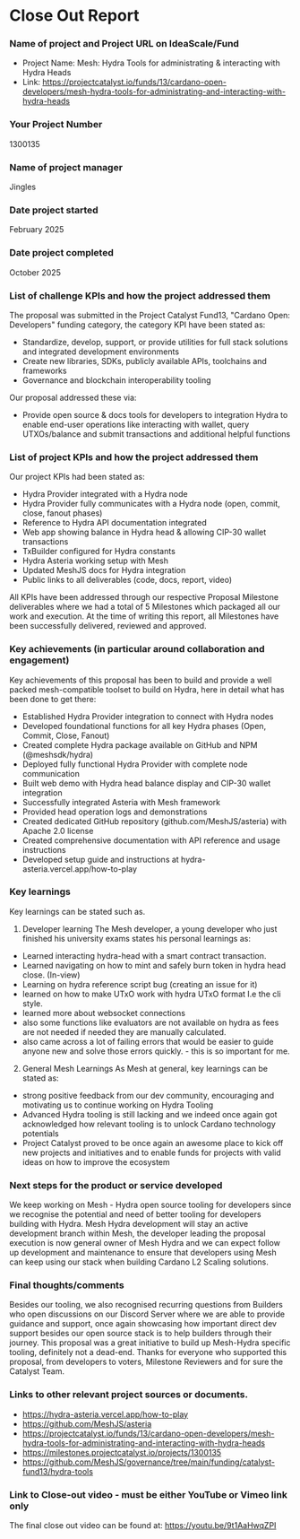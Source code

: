 # Close Out Report


### Name of project and Project URL on IdeaScale/Fund
- Project Name: Mesh: Hydra Tools for administrating & interacting with Hydra Heads
- Link: https://projectcatalyst.io/funds/13/cardano-open-developers/mesh-hydra-tools-for-administrating-and-interacting-with-hydra-heads 

### Your Project Number
1300135

### Name of project manager
Jingles

### Date project started
February 2025

### Date project completed
October 2025

### List of challenge KPIs and how the project addressed them

The proposal was submitted in the Project Catalyst Fund13, "Cardano Open: Developers" funding category, the category KPI have been stated as:
- Standardize, develop, support, or provide utilities for full stack solutions and integrated development environments 
- Create new libraries, SDKs, publicly available APIs, toolchains and frameworks 
- Governance and blockchain interoperability tooling

Our proposal addressed these via:
- Provide open source & docs tools for developers to integration Hydra to enable end-user operations like interacting with wallet, query UTXOs/balance and submit transactions and additional helpful functions

### List of project KPIs and how the project addressed them

Our project KPIs had been stated as:
- Hydra Provider integrated with a Hydra node
- Hydra Provider fully communicates with a Hydra node (open, commit, close, fanout phases)
- Reference to Hydra API documentation integrated
- Web app showing balance in Hydra head & allowing CIP-30 wallet transactions
- TxBuilder configured for Hydra constants
- Hydra Asteria working setup with Mesh
- Updated MeshJS docs for Hydra integration
- Public links to all deliverables (code, docs, report, video)

All KPIs have been addressed through our respective Proposal Milestone deliverables where we had a total of 5 Milestones which packaged all our work and execution. At the time of writing this report, all Milestones have been successfully delivered, reviewed and approved.

### Key achievements (in particular around collaboration and engagement)

Key achievements of this proposal has been to build and provide a well packed mesh-compatible toolset to build on Hydra, here in detail what has been done to get there:

- Established Hydra Provider integration to connect with Hydra nodes
- Developed foundational functions for all key Hydra phases (Open, Commit, Close, Fanout)
- Created complete Hydra package available on GitHub and NPM (@meshsdk/hydra)
- Deployed fully functional Hydra Provider with complete node communication
- Built web demo with Hydra head balance display and CIP-30 wallet integration
- Successfully integrated Asteria with Mesh framework
- Provided head operation logs and demonstrations
- Created dedicated GitHub repository (github.com/MeshJS/asteria) with Apache 2.0 license
- Created comprehensive documentation with API reference and usage instructions
- Developed setup guide and instructions at hydra-asteria.vercel.app/how-to-play

### Key learnings

Key learnings can be stated such as.

1) Developer learning
The Mesh developer, a young developer who just finished his university exams states his personal learnings as:
- Learned interacting hydra-head with a smart contract transaction.
- Learned navigating on how to mint and safely burn token in hydra head close. (In-view)
- Learning on hydra reference script bug (creating an issue for it)
- learned on how to make UTxO work with hydra UTxO format I.e the cli style.
- learned more about websocket connections
- also some functions like evaluators are not available on hydra as fees are not needed if needed they are manually calculated.
- also came across a lot of failing errors that would be easier to guide anyone new and solve those errors quickly. - this is so important for me.
  
2) General Mesh Learnings
As Mesh at general, key learnings can be stated as:
- strong positive feedback from our dev community, encouraging and motivating us to continue working on Hydra Tooling
- Advanced Hydra tooling is still lacking and we indeed once again got acknowledged how relevant tooling is to unlock Cardano technology potentials
- Project Catalyst proved to be once again an awesome place to kick off new projects and initiatives and to enable funds for projects with valid ideas on how to improve the ecosystem

### Next steps for the product or service developed
We keep working on Mesh - Hydra open source tooling for developers since we recognise the potential and need of better tooling for developers building with Hydra.
Mesh Hydra development will stay an active development branch within Mesh, the developer leading the proposal execution is now general owner of Mesh Hydra and we can expect follow up development and maintenance to ensure that developers using Mesh can keep using our stack when building Cardano L2 Scaling solutions.

### Final thoughts/comments
Besides our tooling, we also recognised recurring questions from Builders who open discussions on our Discord Server where we are able to provide guidance and support, once again showcasing how important direct dev support besides our open source stack is to help builders through their journey. This proposal was a great initiative to build up Mesh-Hydra specific tooling, definitely not a dead-end. Thanks for everyone who supported this proposal, from developers to voters, Milestone Reviewers and for sure the Catalyst Team.


### Links to other relevant project sources or documents. 
- https://hydra-asteria.vercel.app/how-to-play 
- https://github.com/MeshJS/asteria 
- https://projectcatalyst.io/funds/13/cardano-open-developers/mesh-hydra-tools-for-administrating-and-interacting-with-hydra-heads 
- https://milestones.projectcatalyst.io/projects/1300135 
- https://github.com/MeshJS/governance/tree/main/funding/catalyst-fund13/hydra-tools 
  
### Link to Close-out video - must be either YouTube or Vimeo link only 
The final close out video can be found at:
https://youtu.be/9t1AaHwqZPI 
